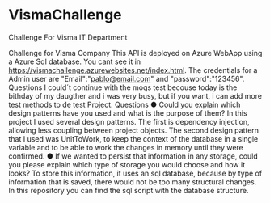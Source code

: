 # VismaChallenge
Challenge For Visma IT Department

Challenge for Visma Company This API is deployed on Azure WebApp using a Azure Sql database. You cant see it in https://vismachallenge.azurewebsites.net/index.html. The credentials for a Admin user are "Email":"pablo@email.com" and "password":"123456". Questions
I could´t continue with the moqs test becouse today is the bithday of my daugther and i was very busy, but if you want, i can add more test methods to de test Project.
Questions 
●	 Could you explain which design patterns have you used and what is the purpose of them? 
In this project I used several design patterns. The first is dependency injection, allowing less coupling between project objects. The second design pattern that I used was UnitToWork, to keep the context of the database in a single variable and to be able to work the changes in memory until they were confirmed.
●	 If we wanted to persist that information in any storage, could you please explain which type of storage you would choose and how it looks?
To store this information, it uses an sql database, because by type of information that is saved, there would not be too many structural changes. In this repository you can find the sql script with the database structure.
